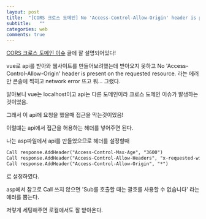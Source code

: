 ```yaml
---
layout: post
title:  "[CORS 크로스 도메인] No 'Access-Control-Allow-Origin' header is present on the requested resource."
subtitle:   ""
categories: web
comments: true
---
```




[CORS 크로스 도메인 이슈](https://ooz.co.kr/232) 글에 잘 설명되어있다!

vue로 api를 받아와 웹사이트를 만들어보려했는데 받아오지 못하고 No 'Access-Control-Allow-Origin' header is present on the requested resource. 라는 에러만 콘솔에 찍히고 network error 뜨고 뭐... 그랬다.

알아보니 vue는 localhost이고 api는 다른 도메인이라 크로스 도메인 이슈가 발생하는 것이었음.

그래서 이 api에 요청을 했을때 접근을 막는것이었음!



이럴떄는 api에서 접근을 허용하는 헤더를 넣어주면 된다.

나는 asp파일에서 api를 만들었으므로 헤더를 설정할때

```asp
Call response.AddHeader("Access-Control-Max-Age", "3600")
Call response.AddHeader("Access-Control-Allow-Headers", "x-requested-with")
Call response.AddHeader("Access-Control-Allow-Origin", "*")
```

로 설정하였다.

asp에서 참고로 Call 쓰지 않으면 'Sub를 호출할 때는 괄호를 사용할 수 없습니다' 라는 에러를 뿜는다.

저렇게 세팅해주면 로컬에서도 잘 받아온다.
